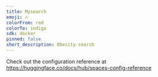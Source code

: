 ```yaml
---
title: Mysearch
emoji: 🔥
colorFrom: red
colorTo: indigo
sdk: docker
pinned: false
short_description: Obesity search
---
```


Check out the configuration reference at https://huggingface.co/docs/hub/spaces-config-reference

